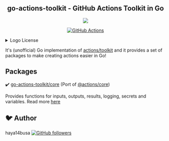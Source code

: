 <h2 align="center">
  go-actions-toolkit - GitHub Actions Toolkit in Go
</h2>

<p align="center">
  <img src="https://user-images.githubusercontent.com/3797062/71774611-8b3f7800-2fb5-11ea-973f-cabf08f06bf6.png">
</p>

<p align="center">
  <a href="https://github.com/haya14busa/go-actions-toolkit/actions"><img alt="GitHub Actions" src="https://github.com/haya14busa/go-actions-toolkit/workflows/Test/badge.svg"></a>
</p>

<details>
<summary>Logo License</summary>
The Go gopher was designed by Renee French. (http://reneefrench.blogspot.com/) The gopher stickers was made by Takuya Ueda (https://twitter.com/tenntenn). Licensed under the Creative Commons 3.0 Attributions license.
</details>

It's (unofficial) Go implementation of [actions/toolkit](https://github.com/actions/toolkit)
and it provides a set of packages to make creating actions easier in Go!

## Packages

:heavy_check_mark: [go-actions-toolkit/core](core) (Port of [@actions/core](https://github.com/actions/toolkit/tree/master/packages/core))

Provides functions for inputs, outputs, results, logging, secrets and variables. Read more [here](core)

## :bird: Author
haya14busa [![GitHub followers](https://img.shields.io/github/followers/haya14busa.svg?style=social&label=Follow)](https://github.com/haya14busa)
